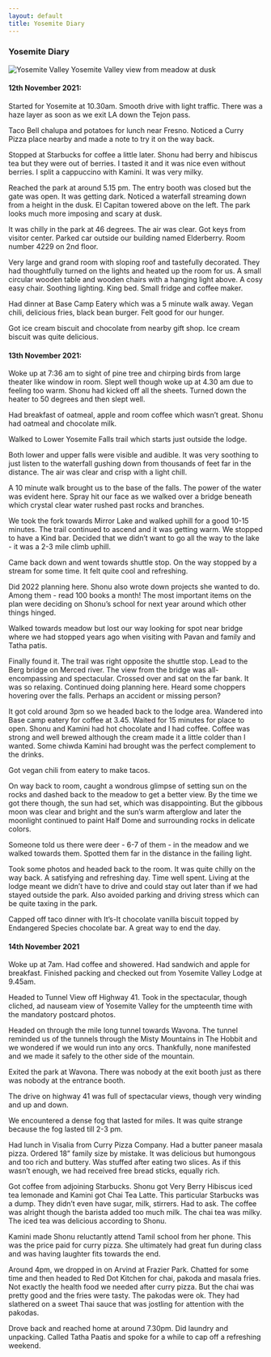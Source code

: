 ```yaml
---
layout: default
title: Yosemite Diary
---
```


### Yosemite Diary

![Yosemite Valley](../../../img/yosemite.jpg)
<span class="credit">Yosemite Valley view from meadow at dusk</span>


#### 12th November 2021:

Started for Yosemite at 10.30am. Smooth drive with light traffic. 
There was a haze layer as soon as we exit LA down the Tejon pass. 

Taco Bell chalupa and potatoes for lunch near Fresno. Noticed a Curry Pizza place nearby and made a note to try it on the way back. 

Stopped at Starbucks for coffee a little later. Shonu had berry and hibiscus tea but they were out of berries. I tasted it and it was nice even without berries. I split a cappuccino with Kamini. It was very milky. 

Reached the park at around 5.15 pm. The  entry booth was closed but the gate was open. It was getting dark. Noticed a waterfall streaming down from a height in the dusk. El Capitan towered above on the left. The park looks much more imposing and scary at dusk. 

It was chilly in the park at 46 degrees. The air was clear. Got keys from visitor center. Parked car outside our building named Elderberry. Room number 4229 on 2nd floor. 

Very large and grand room with sloping roof and tastefully decorated. They had thoughtfully turned on the lights and heated up the room for us. A small circular wooden table and wooden chairs with a hanging light above. A cosy easy chair. Soothing lighting. King bed. Small fridge and coffee maker. 

Had dinner at Base Camp Eatery which was a 5 minute walk away. Vegan chili, delicious fries, black bean burger. Felt good for our hunger. 

Got ice cream biscuit and chocolate from nearby gift shop. 
Ice cream biscuit was quite delicious. 

#### 13th November 2021:

Woke up at 7:36 am to sight of pine tree and chirping birds from large theater like window in room. Slept well though woke up at 4.30 am due to feeling too warm. Shonu had kicked off all the sheets. Turned down the heater to 50 degrees and then slept well. 

Had breakfast of oatmeal, apple and room coffee which wasn’t great. Shonu had oatmeal and chocolate milk. 

Walked to Lower Yosemite Falls trail which starts just outside the lodge. 

Both lower and upper falls were visible and audible. It was very soothing to just listen to the waterfall gushing down from thousands of feet far in the distance. The air was clear and crisp with a light chill. 

A 10 minute walk brought us to the base of the falls. The power of the water was evident here. Spray hit our face as we walked over a bridge beneath which crystal clear water rushed past rocks and branches. 

We took the fork towards Mirror Lake and walked uphill for a good 10-15 minutes. The trail continued to ascend and it was getting warm. We stopped to have a Kind bar. Decided that we didn’t want to go all the way to the lake - it was a 2-3 mile climb uphill. 

Came back down and went towards shuttle stop. On the way stopped by a stream for some time. It felt quite cool and refreshing. 

Did 2022 planning here. Shonu also wrote down projects she wanted to do. Among them - read 100 books a month! The most important items on the plan were deciding on Shonu’s school for next year around which other things hinged. 

Walked towards meadow but lost our way looking for spot near bridge where we had stopped years ago when visiting with Pavan and family and Tatha patis. 

Finally found it. The trail was right opposite the shuttle stop. Lead to the Berg bridge on Merced river. The view from the bridge was all-encompassing and spectacular. Crossed over and sat on the far bank. It was so relaxing. Continued doing planning here. Heard some choppers hovering over the falls. Perhaps an accident or missing person?

It got cold around 3pm so we headed back to the lodge area. Wandered into Base camp eatery for coffee at 3.45. Waited for 15 minutes for place to open. Shonu and Kamini had hot chocolate and I had coffee. Coffee was strong and well brewed although the cream made it a little colder than I wanted. Some chiwda Kamini had brought was the perfect complement to the drinks. 

Got vegan chili from eatery to make tacos. 

On way back to room, caught a wondrous glimpse of setting sun on the rocks and dashed back to the meadow to get a better view. By the time we got there though, the sun had set, which was disappointing. But the gibbous moon was clear and bright and the sun’s warm afterglow and later the moonlight continued to paint Half Dome and surrounding rocks in delicate colors. 

Someone told us there were deer - 6-7 of them - in the meadow and we walked towards them. Spotted them far in the distance in the failing light. 

Took some photos and headed back to the room. It was quite chilly on the way back. A satisfying and refreshing day. Time well spent. Living at the lodge meant we didn’t have to drive and could stay out later than if we had stayed outside the park. Also avoided parking and driving stress which can be quite taxing in the park. 

Capped off taco dinner with It’s-It chocolate vanilla biscuit topped by Endangered Species chocolate bar. A great way to end the day. 

#### 14th November 2021

Woke up at 7am. Had coffee and showered. Had sandwich and apple for breakfast. Finished packing and checked out from Yosemite Valley Lodge at 9.45am. 

Headed to Tunnel View off Highway 41. Took in the spectacular, though cliched, ad nauseam view of Yosemite Valley for the umpteenth time with the mandatory postcard photos. 

Headed on through the mile long tunnel towards Wavona. The tunnel reminded us of the tunnels through the Misty Mountains in The Hobbit and we wondered if we would run into any orcs. Thankfully, none manifested and we made it safely to the other side of the mountain. 

Exited the park at Wavona. There was nobody at the exit booth just as there was nobody at the entrance booth. 

The drive on highway 41 was full of  spectacular views, though very winding and up and down. 

We encountered a dense fog that lasted for miles. It was quite strange because the fog lasted till 2-3 pm. 

Had lunch in Visalia from Curry Pizza Company. Had a butter paneer masala pizza. Ordered 18” family size by mistake. It was delicious but humongous and too rich and buttery. Was stuffed after eating two slices. As if this wasn’t enough, we had received free bread sticks, equally rich. 

Got coffee from adjoining Starbucks. Shonu got Very Berry Hibiscus iced tea lemonade and Kamini got Chai Tea Latte. This particular Starbucks was a dump. They didn’t even have sugar, milk, stirrers. Had to ask. The coffee was alright though the barista added too much milk. The chai tea was milky. The iced tea was delicious according to Shonu. 

Kamini made Shonu reluctantly attend Tamil school from her phone. This was the price paid for curry pizza. She ultimately had great fun during class and was having laughter fits towards the end. 

Around 4pm, we dropped in on Arvind at Frazier Park. Chatted for some time and then headed to Red Dot Kitchen for chai, pakoda and masala fries. Not exactly the health food we needed after curry pizza. But the chai was pretty good and the fries were tasty. The pakodas were ok. They had slathered on a sweet Thai sauce that was jostling for attention with the pakodas. 

Drove back and reached home at around 7.30pm. Did laundry and unpacking. Called Tatha Paatis and spoke for a while to cap off a refreshing weekend. 

